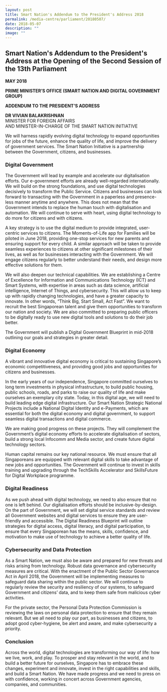 ```yaml
---
layout: post
title: Smart Nation's Addendum to the President's Address 2018
permalink: /media-centre/parliament/20180507/
date: 2018-05-07
description: ""
image: ""
---
```

## Smart Nation's Addendum to the President's Address at the Opening of the Second Session of the 13th Parliament

**MAY 2018**

**PRIME MINISTER’S OFFICE (SMART NATION AND DIGITAL GOVERNMENT GROUP)**

**ADDENDUM TO THE PRESIDENT’S ADDRESS**

**DR VIVIAN BALAKRISHNAN**
<br>MINISTER FOR FOREIGN AFFAIRS<br> AND MINISTER-IN-CHARGE OF THE SMART NATION INITIATIVE



We will harness rapidly evolving digital technology to expand opportunities for jobs of the future, enhance the quality of life, and improve the delivery of government services. The Smart Nation Initiative is a partnership between the Government, citizens, and businesses.

### Digital Government

The Government will lead by example and accelerate our digitalisation efforts. Our e-government efforts are already well-regarded internationally. We will build on the strong foundations, and use digital technologies decisively to transform the Public Service. Citizens and businesses can look forward to transacting with the Government in a paperless and presence-less manner anytime and anywhere. This does not mean that the Government intends to replace the human touch with digitalisation and automation. We will continue to serve with heart, using digital technology to do more for citizens and with citizens.

A key strategy is to use the digital medium to provide integrated, user-centric services to citizens. The Moments-of-Life app for Families will be piloted in June 2018, providing one-stop services for new parents and ensuring support for every child. A similar approach will be taken to provide seamless experiences to citizens at other significant milestones of their lives, as well as for businesses interacting with the Government. We will engage citizens regularly to better understand their needs, and design more effective solutions for them.

We will also deepen our technical capabilities. We are establishing a Centre of Excellence for Information and Communications Technology (ICT) and Smart Systems, with expertise in areas such as data science, artificial intelligence, Internet of Things, and cybersecurity. This will allow us to keep up with rapidly changing technologies, and have a greater capacity to innovate. In other words, “Think Big, Start Small, Act Fast”. We want to recruit the best Singaporean talent and give them opportunities to transform our nation and society. We are also committed to preparing public officers to be digitally ready to use new digital tools and solutions to do their job better.

The Government will publish a Digital Government Blueprint in mid-2018 outlining our goals and strategies in greater detail.

### Digital Economy

A vibrant and innovative digital economy is critical to sustaining Singapore’s economic competitiveness, and providing good jobs and opportunities for citizens and businesses.

In the early years of our independence, Singapore committed ourselves to long term investments in physical infrastructure, to build public housing, public schools, roads, and parks to raise our quality of life and make ourselves an exemplary city state. Today, in this digital age, we will need to build leading edge digital infrastructure. Our Smart Nation Strategic National Projects include a National Digital Identity and e-Payments, which are essential for both the digital economy and digital government, to support seamless digital transactions and digital commerce.

We are making good progress on these projects. They will complement the Government’s digital economy efforts to accelerate digitalisation of sectors, build a strong local Infocomm and Media sector, and create future digital technology sectors.

Human capital remains our key national resource. We must ensure that all Singaporeans are equipped with relevant digital skills to take advantage of new jobs and opportunities. The Government will continue to invest in skills training and upgrading through the TechSkills Accelerator and SkillsFuture for Digital Workplace programme.

### Digital Readiness

As we push ahead with digital technology, we need to also ensure that no one is left behind. Our digitalisation efforts should be inclusive-by-design. On the part of Government, we will set digital service standards and review all Government websites and digital services to ensure they are user-friendly and accessible. The Digital Readiness Blueprint will outline strategies for digital access, digital literacy, and digital participation, to ensure that every Singaporean has the means, skills, confidence, and motivation to make use of technology to achieve a better quality of life.

### Cybersecurity and Data Protection

As a Smart Nation, we must also be aware and prepared for new threats and risks arising from technology. Robust data governance and cybersecurity measures are critical. With the enactment of the Public Sector Governance Act in April 2018, the Government will be implementing measures to safeguard data sharing within the public sector. We will continue to regularly review the security and resiliency of our systems, to safeguard Government and citizens’ data, and to keep them safe from malicious cyber activities.

For the private sector, the Personal Data Protection Commission is reviewing the laws on personal data protection to ensure that they remain relevant. But we all need to play our part, as businesses and citizens, to adopt good cyber-hygiene, be alert and aware, and make cybersecurity a priority.

### Conclusion

Across the world, digital technologies are transforming our way of life: how we live, work, and play. To prosper and stay relevant in the world, and to build a better future for ourselves, Singapore has to embrace these changes, experiment and innovate, invest in the right capabilities and skills, and build a Smart Nation. We have made progress and we need to press on with confidence, working in concert across Government agencies, companies, and communities.